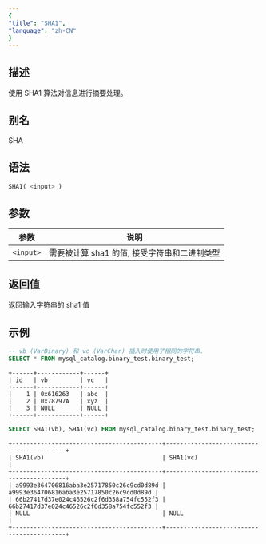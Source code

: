 ```yaml
---
{
"title": "SHA1",
"language": "zh-CN"
}
---
```


## 描述

使用 SHA1 算法对信息进行摘要处理。

## 别名
SHA

## 语法

``` sql
SHA1( <input> )
```

## 参数

| 参数      | 说明          |
|---------|-------------|
| `<input>` | 需要被计算 sha1 的值, 接受字符串和二进制类型 |

## 返回值

返回输入字符串的 sha1 值


## 示例

```sql
-- vb (VarBinary) 和 vc (VarChar) 插入时使用了相同的字符串.
SELECT * FROM mysql_catalog.binary_test.binary_test;
```
```text
+------+------------+------+
| id   | vb         | vc   |
+------+------------+------+
|    1 | 0x616263   | abc  |
|    2 | 0x78797A   | xyz  |
|    3 | NULL       | NULL |
+------+------------+------+
```

```sql
SELECT SHA1(vb), SHA1(vc) FROM mysql_catalog.binary_test.binary_test;
```
```text
+------------------------------------------+------------------------------------------+
| SHA1(vb)                                 | SHA1(vc)                                 |
+------------------------------------------+------------------------------------------+
| a9993e364706816aba3e25717850c26c9cd0d89d | a9993e364706816aba3e25717850c26c9cd0d89d |
| 66b27417d37e024c46526c2f6d358a754fc552f3 | 66b27417d37e024c46526c2f6d358a754fc552f3 |
| NULL                                     | NULL                                     |
+------------------------------------------+------------------------------------------+
```